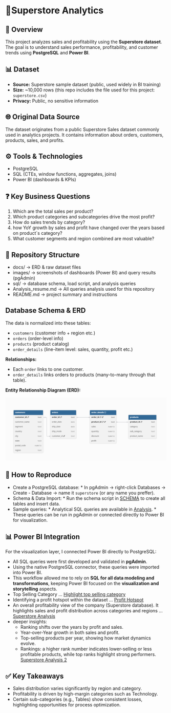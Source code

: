 # 🔧Superstore Analytics

## 📌 Overview
This project analyzes sales and profitability using the **Superstore dataset**.  
The goal is to understand sales performance, profitability, and customer trends using **PostgreSQL** and **Power BI**.

## 📊 Dataset
- **Source:** Superstore sample dataset (public, used widely in BI training)
- **Size:** ~10,000 rows (this repo includes the file used for this project: `superstore.csv`)
- **Privacy:** Public, no sensitive information

## 🌐 Original Data Source
The dataset originates from a public Superstore Sales dataset commonly used in analytics projects. It contains information about orders, customers, products, sales, and profits.

## ⚙️ Tools & Technologies
- PostgreSQL
- SQL (CTEs, window functions, aggregates, joins)
- Power BI (dashboards & KPIs)

## ❓ Key Business Questions
1. Which are the total sales per product?
2. Which product categories and subcategories drive the most profit?
3. How do sales trends by category?
4. how YoY growth by sales and profit have changed over the years based on product´s category?
5. What customer segments and region combined are most valuable?

## 📂 Repository Structure
- docs/                  → ERD & raw dataset files
- images/                → screenshots of dashboards (Power BI) and query results (pgAdmin)
- sql/                   → database schema, load script, and analysis queries
- Analysis_resume.md     → All queries analysis used for this repository
- README.md              → project summary and instructions 


## Database Schema & ERD

The data is normalized into these tables:

- `customers` (customer info + region etc.)  
- `orders` (order-level info)  
- `products` (product catalog)  
- `order_details` (line-item level: sales, quantity, profit etc.)

**Relationships:**

- Each `order` links to one customer.  
- `order_details` links orders to products (many-to-many through that table).  


**Entity Relationship Diagram (ERD):**

![ERD](docs/ERD.png)

## 🔄 How to Reproduce
- Create a PostgreSQL database:
      * In pgAdmin → right-click Databases → Create - Database → name it `superstore` (or any name you preffer).
- Schema & Data Import:
      * Run the schema script in [SCHEMA](sql/SCHEMA.sql) to create all tables and insert data.
- Sample queries:
      * Analytical SQL queries are available in [Analysis](sql/Analysis.sql).
      * These queries can be run in pgAdmin or connected directly to Power BI for visualization.

## 📊 Power BI Integration
For the visualization layer, I connected Power BI directly to PostgreSQL:

- All SQL queries were first developed and validated in **pgAdmin**.  
- Using the native PostgreSQL connector, these queries were imported into Power BI.  
- This workflow allowed me to rely on **SQL for all data modeling and transformations**, keeping Power BI focused on the **visualization and storytelling** aspects.  
- Top Selling Category ... [Highlight top selling category](images/Highlight_top_selling_category.png)
- Identifying a profit hotspot within the dataset ... [Profit Hotspot](images/profit_hotspot.png)
- An overall profitability view of the company (Superstore database). It highlights sales and profit distribution across categories and regions ... [Superstore Analysis](images/superstore_analysis.png)
- deeper insights:
     * Ranking shifts over the years by profit and sales.
     * Year-over-Year growth in both sales and profit.
     * Top-selling products per year, showing how market dynamics evolve.
     * Rankings: a higher rank number indicates lower-selling or less profitable products, while top ranks highlight strong performers.
[Superstore Analysis 2](images/superstore_analysis_2.png)

## ✅ Key Takeaways

- Sales distribution varies significantly by region and category.
- Profitability is driven by high-margin categories such as Technology.
- Certain sub-categories (e.g., Tables) show consistent losses, highlighting opportunities for process optimization.
